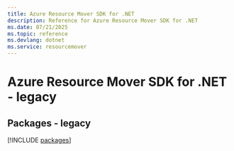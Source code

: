 ```yaml
---
title: Azure Resource Mover SDK for .NET
description: Reference for Azure Resource Mover SDK for .NET
ms.date: 07/21/2025
ms.topic: reference
ms.devlang: dotnet
ms.service: resourcemover
---
```

# Azure Resource Mover SDK for .NET - legacy
## Packages - legacy
[!INCLUDE [packages](resource-mover-index.md)]